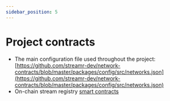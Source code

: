 ```yaml
---
sidebar_position: 5
---
```


# Project contracts
- The main configuration file used throughout the project: [https://github.com/streamr-dev/network-contracts/blob/master/packages/config/src/networks.json](https://github.com/streamr-dev/network-contracts/blob/master/packages/config/src/networks.json)
- On-chain stream registry [smart contracts](https://github.com/streamr-dev/network-contracts/tree/master/packages/network-contracts/contracts/StreamRegistry)
<!-- TODO can we view a linked JSON? -->

